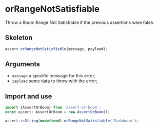 # orRangeNotSatisfiable

Throw a Boom.Range Not Satisfiable if the previous assertions were false.

## Skeleton

```ts
assert.orRangeNotSatisfiable(message, payload);
```

## Arguments

- `message` a specific message for this error;
- `payload` some data to throw with the error;

## Import and use

```ts
import {AssertOrBoom} from 'assert-or-boom';
const assert: AssertOrBoom = new AssertOrBoom();

assert.isString(undefined).orRangeNotSatisfiable('Badaboom');
```

